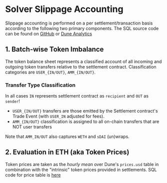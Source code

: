 # Solver Slippage Accounting

Slippage accounting is performed on a per settlement/transaction basis according to the following two primary components. 
The SQL source code can be found on 
[GitHub](https://github.com/cowprotocol/solver-rewards/blob/main/queries/dune_v2/period_slippage.sql)
or [Dune Analytics](https://dune.com/queries/3427730)

## 1. Batch-wise Token Imbalance

The token balance sheet represents a classified account of all incoming and outgoing token transfers relative to the settlement contract. 
Classification categories are `USER_{IN/OUT}`, `AMM_{IN/OUT}`.

### Transfer Type Classification

In all cases `IN` represents settlement contract as `recipient` and `OUT` as `sender`!

- `USER_{IN/OUT}` transfers are those emitted by the Settlement contract's Trade Event (with `USER_IN` adjusted for
  fees).
- `AMM_{IN/OUT}` classification is assigned to all on-chain transfers that are NOT user transfers

Note that `AMM_IN/OUT` also captures `WETH` and `sDAI` (un)wraps.

## 2. Evaluation in ETH (aka Token Prices)

Token prices are taken as the _hourly mean_ over Dune's `prices.usd` table in combination with the "intrinsic" token prices provided in settlements. 
SQL code for price table is [here](https://github.com/cowprotocol/solver-rewards/blob/d3a70f4388ef9f3345de97819b019d4754698fa6/queries/dune_v2/period_slippage.sql#L354-L436)
